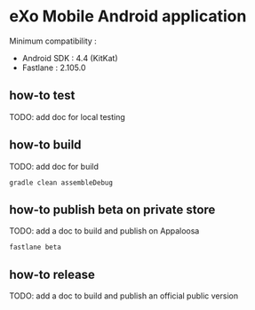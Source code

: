 # eXo Mobile Android application

Minimum compatibility :

- Android SDK : 4.4 (KitKat)
- Fastlane : 2.105.0

## how-to test

TODO: add doc for local testing

## how-to build

TODO: add doc for build

    gradle clean assembleDebug

## how-to publish beta on private store

TODO: add a doc to build and publish on Appaloosa

    fastlane beta

## how-to release

TODO: add a doc to build and publish an official public version
